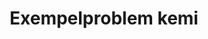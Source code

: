 ---
layout: sampleproblem
title: Exempelproblem kemi
id: affisch-kemi
poster: ../imgs/uvs-poster-kemi.png
skrivut: ../pdfs/uvs-poster-kemi.pdf
medlemsforening: UVS Kemister
solution: Svaret kan te sig kontraintuitivt, men rätt svar är att trycket är högst i flaska <b>B</b>. Insikten ligger i att tryck är summan av alla partialtryck -- i början består atmosfären av främst CO2. Från flaska A pyser lite CO2 ut, men detta ersätts därefter nästan helt av koldioxiden som är löst i colan som når jämvikt med atmosfären i flaskan igen. I flaska B tillförs istället luft (motsvarande colaglasets volym) vilket främst består av kväve. Därefter når koldioxiden jämvikt igen och når återigen nästan samma tryck som innan. Nu finns dock en volym kväve också som summerar till det totala trycket. Den kritiska insikten är att koldioxidens jämvikt är (nästan) oberoende andra gaser eftersom det är en kemisk process. Trycket har marginell inverkan på reaktionshastigheterna och således jämviktsläget. Här finns en <a href="https://youtu.be/Uk6YMWwV_Oo">YouTube-video</a> som genomför experimentet.
bonusproblem: Hur förhåller sig pH-nivån mellan lösningarna?
bonusproblem_ledtrad: Fundera på vilka jämvikter som finns.
---